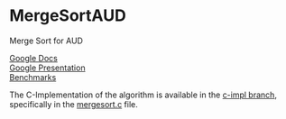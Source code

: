 # MergeSortAUD
Merge Sort for AUD

[Google Docs](https://docs.google.com/document/d/14Pp1tDnIrcvGr86o2oDqx_SP0KlCOvp0i903txoLkc8/edit?usp=sharing)<br>
[Google Presentation](https://docs.google.com/presentation/d/1khDtkhCKUvYiimLXF0Nfz4b732iINkpENItarnaluGU/edit?usp=sharing)<br>
[Benchmarks](https://docs.google.com/spreadsheets/d/1eVJQkCkyUwRFzCnEQPedWpY2OsRfE_N3IK-NKJ3-DVc/edit?usp=sharing)<br>

The C-Implementation of the algorithm is available in the [c-impl branch](https://github.com/Klausmd5/MergeSortAUD/tree/c-impl), specifically in the [mergesort.c](https://github.com/Klausmd5/MergeSortAUD/blob/c-impl/mergesort.c) file.
